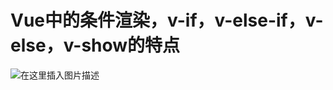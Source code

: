 ﻿# Vue中的条件渲染，v-if，v-else-if，v-else，v-show的特点
![在这里插入图片描述](https://img-blog.csdnimg.cn/26f68aeba31f4fa2a6a02a73c6143c28.png?x-oss-process=image/watermark,type_ZHJvaWRzYW5zZmFsbGJhY2s,shadow_50,text_Q1NETiBAQ2h1YW5ZYW5nIENoZW4=,size_20,color_FFFFFF,t_70,g_se,x_16)

